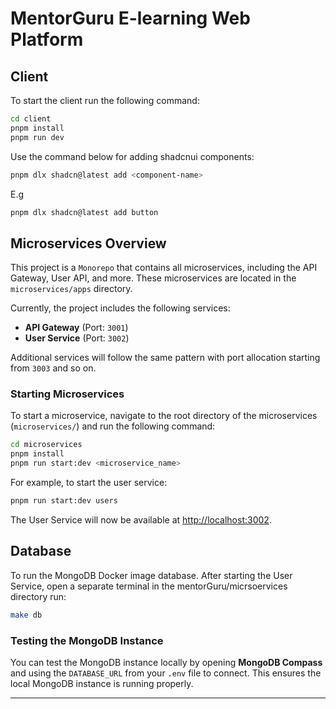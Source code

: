 # MentorGuru E-learning Web Platform

## Client

To start the client run the following command:

```bash
cd client
pnpm install
pnpm run dev
```

Use the command below for adding shadcnui components:

```bash
pnpm dlx shadcn@latest add <component-name>
```

E.g

```bash
pnpm dlx shadcn@latest add button
```

## Microservices Overview

This project is a `Monorepo` that contains all microservices, including the API Gateway, User API, and more. These microservices are located in the `microservices/apps` directory.

Currently, the project includes the following services:

- **API Gateway** (Port: `3001`)
- **User Service** (Port: `3002`)

Additional services will follow the same pattern with port allocation starting from `3003` and so on.

### Starting Microservices

To start a microservice, navigate to the root directory of the microservices (`microservices/`) and run the following command:

```bash
cd microservices
pnpm install
pnpm run start:dev <microservice_name>
```

For example, to start the user service:

```bash
pnpm run start:dev users
```

The User Service will now be available at [http://localhost:3002](http://localhost:3002).

## Database

To run the MongoDB Docker image database. After starting the User Service, open a separate terminal in the mentorGuru/micrsoervices directory run:

```bash
make db
```

### Testing the MongoDB Instance

You can test the MongoDB instance locally by opening **MongoDB Compass** and using the `DATABASE_URL` from your `.env` file to connect. This ensures the local MongoDB instance is running properly.

---
